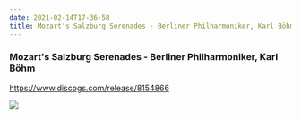 ```yaml
---
date: 2021-02-14T17-36-58
title: Mozart's Salzburg Serenades - Berliner Philharmoniker, Karl Böhm
---
```

### Mozart's Salzburg Serenades - Berliner Philharmoniker, Karl Böhm
https://www.discogs.com/release/8154866

![](dayone-moment://F415902CDF464D5FA8432E6D629E689B)
